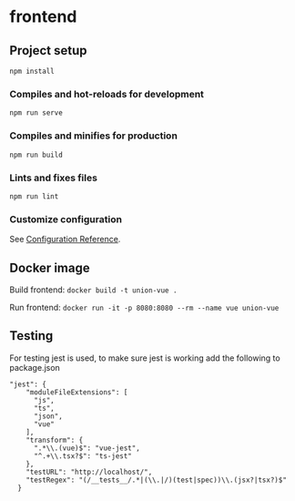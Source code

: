 # frontend

## Project setup
```
npm install
```

### Compiles and hot-reloads for development
```
npm run serve
```

### Compiles and minifies for production
```
npm run build
```

### Lints and fixes files
```
npm run lint
```

### Customize configuration
See [Configuration Reference](https://cli.vuejs.org/config/).

## Docker image
Build frontend:
``docker build -t union-vue .``

Run frontend:
``docker run -it -p 8080:8080 --rm --name vue union-vue``

## Testing
For testing jest is used, to make sure jest is working add the following to package.json
```
"jest": {
    "moduleFileExtensions": [
      "js",
      "ts",
      "json",
      "vue"
    ],
    "transform": {
      ".*\\.(vue)$": "vue-jest",
      "^.+\\.tsx?$": "ts-jest"
    },
    "testURL": "http://localhost/",
    "testRegex": "(/__tests__/.*|(\\.|/)(test|spec))\\.(jsx?|tsx?)$"
  }
```
